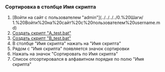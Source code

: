### Сортировка в столбце Имя скрипта

1. [Войти на сайт с пользователем "admin"](../../../../0.%20Шаги/
1.%20Войти%20на%20сайт%20с%20пользователем%20username.md)
1. [Создать скрипт "A_test.bat"](../../../../0.%20Шаги/2.%20Создать%20скрипт%20с%20именем%20test_name.md)
1. [Создать скрипт "B_test.bat"](../../../../0.%20Шаги/2.%20Создать%20скрипт%20с%20именем%20test_name.md)
1. В столбце "Имя скрипта" нажать на "Имя скрипта"
1. Рядом с "Имя скрипта" появляется значок сортировки
1. Нажать на значок "Сортировать по Имя скрипта"
1. Cписок отсортировался в алфавитном порядке по полю "Имя скрипта"